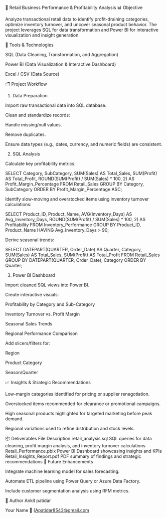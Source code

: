 🏪 Retail Business Performance & Profitability Analysis
📊 Objective

Analyze transactional retail data to identify profit-draining categories, optimize inventory turnover, and uncover seasonal product behavior. The project leverages SQL for data transformation and Power BI for interactive visualization and insight generation.

🧰 Tools & Technologies

SQL (Data Cleaning, Transformation, and Aggregation)

Power BI (Data Visualization & Interactive Dashboard)

Excel / CSV (Data Source)

🗂️ Project Workflow
1. Data Preparation

Import raw transactional data into SQL database.

Clean and standardize records:

Handle missing/null values.

Remove duplicates.

Ensure data types (e.g., dates, currency, and numeric fields) are consistent.

2. SQL Analysis

Calculate key profitability metrics:

SELECT 
    Category,
    SubCategory,
    SUM(Sales) AS Total_Sales,
    SUM(Profit) AS Total_Profit,
    ROUND(SUM(Profit) / SUM(Sales) * 100, 2) AS Profit_Margin_Percentage
FROM Retail_Sales
GROUP BY Category, SubCategory
ORDER BY Profit_Margin_Percentage ASC;


Identify slow-moving and overstocked items using inventory turnover calculations:

SELECT 
    Product_ID,
    Product_Name,
    AVG(Inventory_Days) AS Avg_Inventory_Days,
    ROUND(SUM(Profit) / SUM(Sales) * 100, 2) AS Profitability
FROM Inventory_Performance
GROUP BY Product_ID, Product_Name
HAVING Avg_Inventory_Days > 90;


Derive seasonal trends:

SELECT 
    DATEPART(QUARTER, Order_Date) AS Quarter,
    Category,
    SUM(Sales) AS Total_Sales,
    SUM(Profit) AS Total_Profit
FROM Retail_Sales
GROUP BY DATEPART(QUARTER, Order_Date), Category
ORDER BY Quarter;

3. Power BI Dashboard

Import cleaned SQL views into Power BI.

Create interactive visuals:

Profitability by Category and Sub-Category

Inventory Turnover vs. Profit Margin

Seasonal Sales Trends

Regional Performance Comparison

Add slicers/filters for:

Region

Product Category

Season/Quarter

📈 Insights & Strategic Recommendations

Low-margin categories identified for pricing or supplier renegotiation.

Overstocked items recommended for clearance or promotional campaigns.

High seasonal products highlighted for targeted marketing before peak demand.

Regional variations used to refine distribution and stock levels.

📦 Deliverables
File	Description
retail_analysis.sql	SQL queries for data cleaning, profit margin analysis, and inventory turnover calculations
Retail_Performance.pbix	Power BI Dashboard showcasing insights and KPIs
Retail_Insights_Report.pdf	PDF summary of findings and strategic recommendations
🧠 Future Enhancements

Integrate machine learning model for sales forecasting.

Automate ETL pipeline using Power Query or Azure Data Factory.

Include customer segmentation analysis using RFM metrics.

👤 Author Ankit patidar

Your Name
📧 [Apatidar8543@gmail.com
